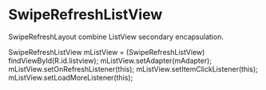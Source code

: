 # SwipeRefreshListView
SwipeRefreshLayout combine ListView secondary encapsulation.

SwipeRefreshListView mListView = (SwipeRefreshListView) findViewById(R.id.listview);
		mListView.setAdapter(mAdapter);
		mListView.setOnRefreshListener(this);
		mListView.setItemClickListener(this);
		mListView.setLoadMoreListener(this);
